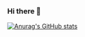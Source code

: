 ### Hi there 👋

[![Anurag's GitHub stats](https://github-readme-stats.vercel.app/api?username=victorhugobenatti)](https://github.com/anuraghazra/github-readme-stats)
